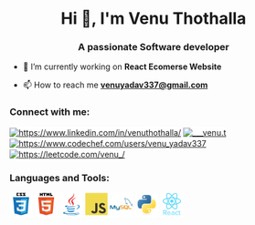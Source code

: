 <style>
  .icon-container {
    background-color: white !important;
  }
</style>

<h1 align="center">Hi 👋, I'm Venu Thothalla</h1>
<h3 align="center">A passionate Software developer</h3>

- 🔭 I’m currently working on **React Ecomerse Website**

- 📫 How to reach me **venuyadav337@gmail.com**

<h3 align="left">Connect with me:</h3>
<p align="left">
<a href="https://linkedin.com/in/https://www.linkedin.com/in/venuthothalla/" target="blank" class="icon-container"><img align="center" src="https://raw.githubusercontent.com/rahuldkjain/github-profile-readme-generator/master/src/images/icons/Social/linked-in-alt.svg" alt="https://www.linkedin.com/in/venuthothalla/" height="30" width="40" /></a>
<a href="https://instagram.com/___venu.t" target="blank" class="icon-container"><img align="center" src="https://raw.githubusercontent.com/rahuldkjain/github-profile-readme-generator/master/src/images/icons/Social/instagram.svg" alt="___venu.t" height="30" width="40" margin="10" /></a>
<a href="https://www.codechef.com/users/https://www.codechef.com/users/venu_yadav337" target="blank" class="icon-container"><img align="center" src="https://cdn.jsdelivr.net/npm/simple-icons@3.1.0/icons/codechef.svg" alt="https://www.codechef.com/users/venu_yadav337" height="30" width="40" /></a>
<a href="https://www.leetcode.com/https://leetcode.com/venu_/" target="blank" class="icon-container"><img align="center" src="https://raw.githubusercontent.com/rahuldkjain/github-profile-readme-generator/master/src/images/icons/Social/leet-code.svg" alt="https://leetcode.com/venu_/" height="30" width="40" /></a>
</p>

<h3 align="left">Languages and Tools:</h3>
<p align="left"> 
<a href="https://www.w3schools.com/css/" target="_blank" rel="noreferrer" class="icon-container"><img src="https://raw.githubusercontent.com/devicons/devicon/master/icons/css3/css3-original-wordmark.svg" alt="css3" width="40" height="40" /></a>
<a href="https://www.w3.org/html/" target="_blank" rel="noreferrer" class="icon-container"><img src="https://raw.githubusercontent.com/devicons/devicon/master/icons/html5/html5-original-wordmark.svg" alt="html5" width="40" height="40" /></a>
<a href="https://www.java.com" target="_blank" rel="noreferrer" class="icon-container"><img src="https://raw.githubusercontent.com/devicons/devicon/master/icons/java/java-original.svg" alt="java" width="40" height="40" /></a>
<a href="https://developer.mozilla.org/en-US/docs/Web/JavaScript" target="_blank" rel="noreferrer" class="icon-container"><img src="https://raw.githubusercontent.com/devicons/devicon/master/icons/javascript/javascript-original.svg" alt="javascript" width="40" height="40" /></a>
<a href="https://www.mysql.com/" target="_blank" rel="noreferrer" class="icon-container"><img src="https://raw.githubusercontent.com/devicons/devicon/master/icons/mysql/mysql-original-wordmark.svg" alt="mysql" width="40" height="40" /></a>
<a href="https://www.python.org" target="_blank" rel="noreferrer" class="icon-container"><img src="https://raw.githubusercontent.com/devicons/devicon/master/icons/python/python-original.svg" alt="python" width="40" height="40" /></a>
<a href="https://reactjs.org/" target="_blank" rel="noreferrer" class="icon-container"><img src="https://raw.githubusercontent.com/devicons/devicon/master/icons/react/react-original-wordmark.svg" alt="react" width="40" height="40" /></a>
</p>
